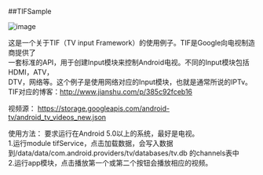 ##TIFSample

![image](https://github.com/songwenju/TIFSample/blob/master/raw/show.gif)

这是一个关于TIF（TV input Framework）的使用例子。TIF是Google向电视制造商提供了  
一套标准的API，用于创建Input模块来控制Android电视。不同的Input模块包括HDMI，ATV，  
DTV，网络等。这个例子是使用网络对应的Input模块，也就是通常所说的IPTv。  
TIF对应的博客：http://www.jianshu.com/p/385c92fceb16  

视频源：
https://storage.googleapis.com/android-tv/android_tv_videos_new.json   

使用方法：
要求运行在Android 5.0以上的系统，最好是电视。  
1.运行module tifService，点击加载数据，会写入数据到/data/data/com.android.providers/tv/databases/tv.db 的channels表中  
2.运行app模块，点击播放第一个或第二个按钮会播放相应的视频。  


